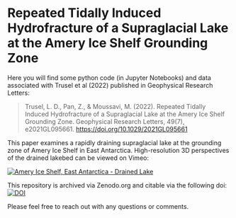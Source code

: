 # Repeated Tidally Induced Hydrofracture of a Supraglacial Lake at the Amery Ice Shelf Grounding Zone

Here you will find some python code (in Jupyter Notebooks) and data associated with Trusel et al (2022) published in Geophysical Research Letters:

> Trusel, L. D., Pan, Z., & Moussavi, M. (2022). Repeated Tidally Induced Hydrofracture of a Supraglacial Lake at the Amery Ice Shelf Grounding Zone. Geophysical Research Letters, 49(7), e2021GL095661. https://doi.org/10.1029/2021GL095661

This paper examines a rapidly draining supraglacial lake at the grounding zone of Amery Ice Shelf in East Antarctica. High-resolution 3D perspectives of the drained lakebed can be viewed on Vimeo:

[![Amery Ice Shelf, East Antarctica - Drained Lake](https://i.imgur.com/VIpkgnl.jpg)](https://vimeo.com/manage/videos/698214456 "Amery Ice Shelf, East Antarctica - Drained Lake")

This repository is archived via Zenodo.org and citable via the following doi: [![DOI](https://zenodo.org/badge/472510718.svg)](https://zenodo.org/badge/latestdoi/472510718)

Please feel free to reach out with any questions or comments. 
